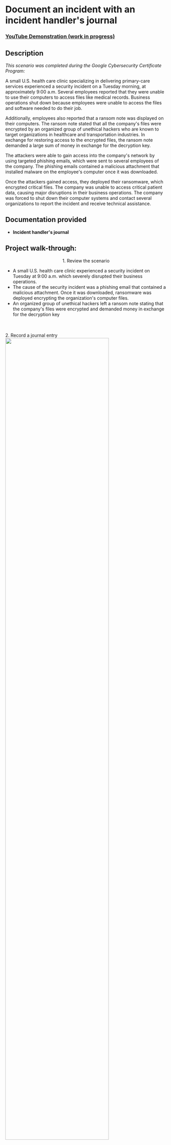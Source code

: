 <h1>Document an incident with an incident handler's journal</h1>

### [YouTube Demonstration (work in progress)](https://youtu.be/URL)


<h2>Description</h2>

<p><em>This scenario was completed during the Google Cybersecurity Certificate Program:</em></p>

A small U.S. health care clinic specializing in delivering primary-care services experienced a security incident on a Tuesday morning, at approximately 9:00 a.m. Several employees reported that they were unable to use their computers to access files like medical records. Business operations shut down because employees were unable to access the files and software needed to do their job.

Additionally, employees also reported that a ransom note was displayed on their computers. The ransom note stated that all the company's files were encrypted by an organized group of unethical hackers who are known to target organizations in healthcare and transportation industries. In exchange for restoring access to the encrypted files, the ransom note demanded a large sum of money in exchange for the decryption key. 

The attackers were able to gain access into the company's network by using targeted phishing emails, which were sent to several employees of the company. The phishing emails contained a malicious attachment that installed malware on the employee's computer once it was downloaded.

Once the attackers gained access, they deployed their ransomware, which encrypted critical files. The company was unable to access critical patient data, causing major disruptions in their business operations. The company was forced to shut down their computer systems and contact several organizations to report the incident and receive technical assistance.
<br />


<h2>Documentation provided</h2>

- <b>Incident handler's journal</b>

<h2>Project walk-through:</h2>

<p align="center">
1. Review the scenario <br/>
 <ul>
<li>A small U.S. health care clinic experienced a security incident on Tuesday at 9:00 a.m. which severely disrupted their business operations.</li>
<li>The cause of the security incident was a phishing email that contained a malicious attachment. Once it was downloaded, ransomware was deployed encrypting the organization's computer files.</li>
<li>An organized group of unethical hackers left a ransom note stating that the company's files were encrypted and demanded money in exchange for the decryption key</li>
</ul>
<br />
<br />
2. Record a journal entry<br/>
<img src="https://imgur.com/o69bAla.png" height="80%" width="80%"/>
<br />
<br />

<!--
 ```diff
- text in red
+ text in green
! text in orange
# text in gray
@@ text in purple (and bold)@@
```
--!>
